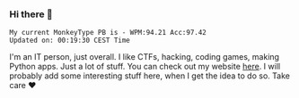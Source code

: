 ### Hi there 👋
<!-- PB START -->
```
My current MonkeyType PB is - WPM:94.21 Acc:97.42
Updated on: 00:19:30 CEST Time
```
<!-- PB END -->
I'm an IT person, just overall. I like CTFs, hacking, coding games, making Python apps. Just a lot of stuff.
You can check out my website [here](https://skill3472.github.io/).
I will probably add some interesting stuff here, when I get the idea to do so. Take care ❤️
